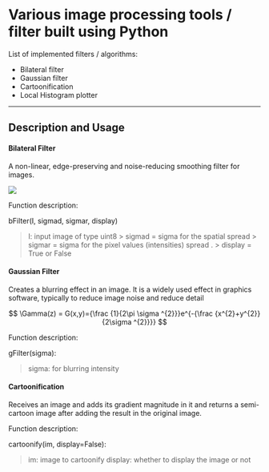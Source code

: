 Various image processing tools / filter built using Python
===================


List of implemented filters / algorithms:

- Bilateral filter
- Gaussian filter
- Cartoonification
- Local Histogram plotter

----------


Description and Usage
-------------

#### <i class=""></i> Bilateral Filter

 A non-linear, edge-preserving and noise-reducing smoothing filter for images.

![](https://latex.codecogs.com/gif.latex?\Gamma(z)&space;=&space;\frac{1}{W_p}&space;\sum_{x_i&space;\in&space;\Omega}&space;I(x_i)f_r(\|I(x_i)-I(x)\|)g_s(\|x_i-x\|),)

Function description: 

bFilter(I, sigmad, sigmar, display)
>  I: input image of type uint8
       > sigmad = sigma for the spatial spread
       > sigmar = sigma for the pixel values (intensities) spread .
       > display = True or False

#### <i class=""></i> Gaussian Filter

 Creates a blurring effect in an image. It is a widely used effect in graphics software, typically to reduce image noise and reduce detail

$$
\Gamma(z) = 
 G(x,y)={\frac {1}{2\pi \sigma ^{2}}}e^{-{\frac {x^{2}+y^{2}}{2\sigma ^{2}}}}
$$

Function description: 

gFilter(sigma):
>  sigma: for blurring intensity


#### <i class=""></i> Cartoonification

Receives an image and adds its gradient magnitude in it and returns a semi-cartoon image after adding the result in the original image. 

Function description: 

cartoonify(im, display=False):
>  im: image to cartoonify
>  display: whether to display the image or not